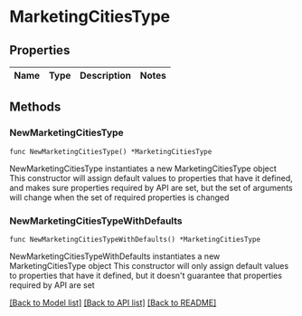 # MarketingCitiesType

## Properties

Name | Type | Description | Notes
------------ | ------------- | ------------- | -------------

## Methods

### NewMarketingCitiesType

`func NewMarketingCitiesType() *MarketingCitiesType`

NewMarketingCitiesType instantiates a new MarketingCitiesType object
This constructor will assign default values to properties that have it defined,
and makes sure properties required by API are set, but the set of arguments
will change when the set of required properties is changed

### NewMarketingCitiesTypeWithDefaults

`func NewMarketingCitiesTypeWithDefaults() *MarketingCitiesType`

NewMarketingCitiesTypeWithDefaults instantiates a new MarketingCitiesType object
This constructor will only assign default values to properties that have it defined,
but it doesn't guarantee that properties required by API are set


[[Back to Model list]](../README.md#documentation-for-models) [[Back to API list]](../README.md#documentation-for-api-endpoints) [[Back to README]](../README.md)


